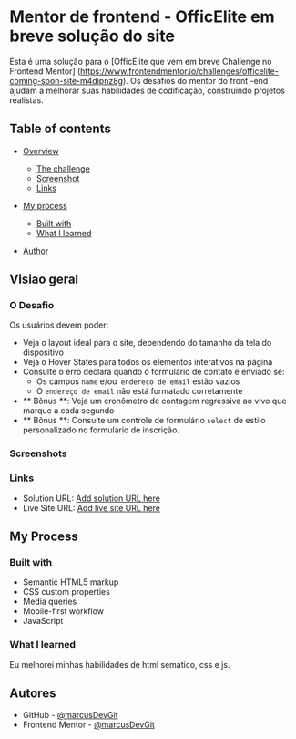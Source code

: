 
# Mentor de frontend - OfficElite em breve solução do site

Esta é uma solução para o [OfficElite que vem em breve Challenge no Frontend Mentor] (https://www.frontendmentor.io/challenges/officelite-coming-soon-site-m4dipnz8g). Os desafios do mentor do front -end ajudam a melhorar suas habilidades de codificação, construindo projetos realistas.


## Table of contents

- [Overview](#overview)
  - [The challenge](#the-challenge)
  - [Screenshot](#screenshot)
  - [Links](#links)
- [My process](#my-process)
  - [Built with](#built-with)
  - [What I learned](#what-i-learned)

- [Author](#author)

## Visiao geral

### O Desafio
Os usuários devem poder:

- Veja o layout ideal para o site, dependendo do tamanho da tela do dispositivo
- Veja o Hover States para todos os elementos interativos na página
- Consulte o erro declara quando o formulário de contato é enviado se:
   - Os campos `name` e/ou` endereço de email` estão vazios
   - O `endereço de email` não está formatado corretamente
- ** Bônus **: Veja um cronômetro de contagem regressiva ao vivo que marque a cada segundo
- ** Bônus **: Consulte um controle de formulário `select` de estilo personalizado no formulário de inscrição.


### Screenshots



### Links

- Solution URL: [Add solution URL here](https://your-solution-url.com)
- Live Site URL: [Add live site URL here](https://your-live-site-url.com)

## My Process

### Built with

- Semantic HTML5 markup
- CSS custom properties
- Media queries
- Mobile-first workflow
- JavaScript

### What I learned

Eu melhorei minhas habilidades de html sematico, css e js.



## Autores

- GitHub - [@marcusDevGit](github.com/marcusDevGit)
- Frontend Mentor - [@marcusDevGit](frontendmentor.io/profile/marcusDevGit)

